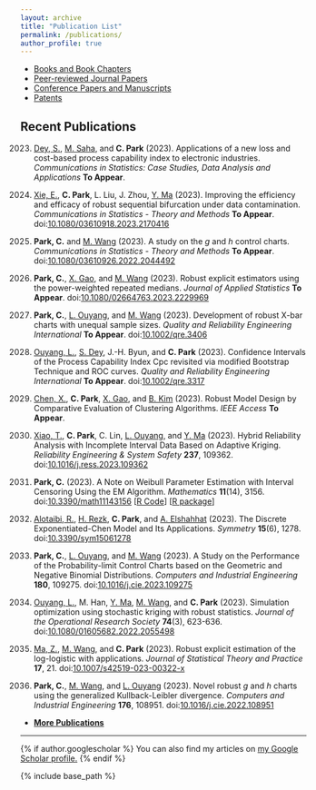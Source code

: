```yaml
---
layout: archive
title: "Publication List"
permalink: /publications/
author_profile: true
---
```

+ [Books and Book Chapters](/publications/pub-book)
+ [Peer-reviewed Journal Papers](/publications/pub-journal)
+ [Conference Papers and Manuscripts](/publications/pub-conf)
+ [Patents](/publications/pub-patent)

Recent Publications
------
2023. [Dey, S.](https://www.researchgate.net/profile/Sanku_Dey), 
[M. Saha](https://www.researchgate.net/profile/Mahendra-Saha), and **C. Park** (2023).
Applications of a new loss and cost-based process capability index to electronic industries. 
_Communications in Statistics: Case Studies, Data Analysis and Applications_ **To Appear**.

2023. [Xie, E.](https://www.researchgate.net/profile/Xie-En-3), **C. Park**, L. Liu, J. Zhou,
[Y. Ma](https://www.researchgate.net/profile/Yi_Zhong_Ma) (2023).
Improving the efficiency and efficacy of robust sequential bifurcation under data contamination.
_Communications in Statistics - Theory and Methods_ **To Appear**. 
doi:[10.1080/03610918.2023.2170416](https://doi.org/10.1080/03610918.2023.2170416)

2023. **Park, C.** and
[M. Wang](https://business.utsa.edu/faculty/min-wang-ph-d/) (2023).
A study on the _g_ and _h_ control charts.
_Communications in Statistics - Theory and Methods_ **To Appear**. 
doi:[10.1080/03610926.2022.2044492](https://doi.org/10.1080/03610926.2022.2044492)

2023. **Park, C.**, 
[X. Gao](https://www.researchgate.net/profile/Xuehong-Gao), and
[M. Wang](https://business.utsa.edu/faculty/min-wang-ph-d/) (2023).
Robust explicit estimators using the power-weighted repeated medians.
_Journal of Applied Statistics_ **To Appear**.
doi:[10.1080/02664763.2023.2229969](https://doi.org/10.1080/02664763.2023.2229969)

2023. **Park, C.**, 
[L. Ouyang](https://cn.linkedin.com/in/linhan-ouyang-94834b41), and 
[M. Wang](https://business.utsa.edu/faculty/min-wang-ph-d/) (2023).
Development of robust X-bar charts with unequal sample sizes. 
_Quality and Reliability Engineering International_ **To Appear**.
doi:[10.1002/qre.3406](https://doi.org/10.1002/qre.3406) 

2023. [Ouyang, L.](https://cn.linkedin.com/in/linhan-ouyang-94834b41),
[S. Dey](https://www.researchgate.net/profile/Sanku_Dey), J.-H. Byun, and **C. Park** (2023).
Confidence Intervals of the Process Capability Index Cpc revisited 
via modified Bootstrap Technique and ROC curves.
_Quality and Reliability Engineering International_ **To Appear**.
doi:[10.1002/qre.3317](https://doi.org/10.1002/qre.3317) 

2023.  [Chen, X.](https://www.researchgate.net/profile/Xiaopeng-Chen-12), **C. Park**, 
[X. Gao](https://www.researchgate.net/profile/Xuehong-Gao), and
[B. Kim](https://sites.google.com/view/bosungkim)  (2023).
Robust Model Design by Comparative Evaluation of Clustering Algorithms. 
_IEEE Access_ **To Appear**.

2023. [Xiao, T.](https://www.researchgate.net/profile/Tianli-Xiao-2), **C. Park**, C. Lin,
[L. Ouyang](https://cn.linkedin.com/in/linhan-ouyang-94834b41),
and [Y. Ma](https://www.researchgate.net/profile/Yi_Zhong_Ma) (2023).
Hybrid Reliability Analysis with Incomplete Interval Data Based on Adaptive Kriging.
_Reliability Engineering & System Safety_ **237**, 109362.
doi:[10.1016/j.ress.2023.109362](https://doi.org/10.1016/j.ress.2023.109362)

2023. **Park, C.** (2023).
A Note on Weibull Parameter Estimation with Interval Censoring Using the EM Algorithm.
_Mathematics_  **11**(14), 3156.
doi:[10.3390/math11143156](https://doi.org/10.3390/math11143156)
[[R Code](https://github.com/AppliedStat/R-code/blob/master/2023b/)]
[[R package](https://appliedstat.github.io/R/R-package-1/)]

2023. [Alotaibi, R.](https://orcid.org/0000-0002-9449-7489), 
[H. Rezk](https://orcid.org/0000-0002-7501-7232), **C. Park**, and
[A. Elshahhat](https://sciprofiles.com/profile/Ahmed-Elshahhat) (2023).
The Discrete Exponentiated-Chen Model and Its Applications.
_Symmetry_ **15**(6), 1278.
doi:[10.3390/sym15061278](https://doi.org/10.3390/sym15061278)

2023. **Park, C.**, 
[L. Ouyang](https://cn.linkedin.com/in/linhan-ouyang-94834b41), and 
[M. Wang](https://business.utsa.edu/faculty/min-wang-ph-d/) (2023).
A Study on the Performance of the Probability-limit Control Charts 
based on the Geometric and Negative Binomial Distributions. 
_Computers and Industrial Engineering_ **180**, 109275.
doi:[10.1016/j.cie.2023.109275](https://doi.org/10.1016/j.cie.2023.109275)

2023. [Ouyang, L.](https://cn.linkedin.com/in/linhan-ouyang-94834b41),
M. Han, [Y. Ma](https://www.researchgate.net/profile/Yi_Zhong_Ma),
[M. Wang](https://business.utsa.edu/faculty/min-wang-ph-d/), and **C. Park** (2023).
Simulation optimization using stochastic kriging with robust statistics.
_Journal of the Operational Research Society_ **74**(3), 623-636.
doi:[10.1080/01605682.2022.2055498](https://doi.org/10.1080/01605682.2022.2055498)

2023. [Ma, Z.](https://www.linkedin.com/in/zhuanzhuan/), 
[M. Wang](https://business.utsa.edu/faculty/min-wang-ph-d/), and **C. Park** (2023).
Robust explicit estimation of the log-logistic with applications. 
_Journal of Statistical Theory and Practice_ **17**, 21.
doi:[10.1007/s42519-023-00322-x](https://doi.org/10.1007/s42519-023-00322-x)

2023. **Park, C.**, 
[M. Wang](https://business.utsa.edu/faculty/min-wang-ph-d/), and
[L. Ouyang](https://cn.linkedin.com/in/linhan-ouyang-94834b41) (2023).
Novel robust _g_ and _h_ charts using the generalized Kullback-Leibler divergence.
_Computers and Industrial Engineering_ **176**, 108951.
doi:[10.1016/j.cie.2022.108951](https://doi.org/10.1016/j.cie.2022.108951)


* [ **More Publications** ](https://appliedstat.github.io/publications/pub-journal/)

---
{% if author.googlescholar %}
  You can also find my articles on <u><a href="{{author.googlescholar}}">my Google Scholar profile</a>.</u>
{% endif %}

{% include base_path %}
